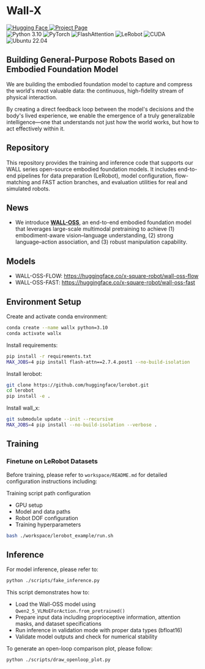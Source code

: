 # Wall-X

<div align="left">

<!-- Links -->
<a href="https://huggingface.co/x-square-robot">
  <img src="https://img.shields.io/badge/Hugging%20Face-x--square--robot-FFB000?style=for-the-badge&logo=huggingface&logoColor=000" alt="Hugging Face">
</a>
<a href="https://x2robot.com/en/research/68bc2cde8497d7f238dde690">
  <img src="https://img.shields.io/badge/Project-1E90FF?style=for-the-badge&logo=google-chrome&logoColor=fff" alt="Project Page">
</a>

<!-- Tech stack -->
<br/>
<img src="https://img.shields.io/badge/Python-3.10-3776AB?style=flat&logo=python&logoColor=fff" alt="Python 3.10">
<img src="https://img.shields.io/badge/PyTorch-EE4C2C?style=flat&logo=pytorch&logoColor=fff" alt="PyTorch">
<img src="https://img.shields.io/badge/FlashAttention-0F9D58?style=flat&logo=nvidia&logoColor=fff" alt="FlashAttention">
<img src="https://img.shields.io/badge/LeRobot-222?style=flat&logo=huggingface&logoColor=ffd21e" alt="LeRobot">
<img src="https://img.shields.io/badge/CUDA-12.x-76B900?style=flat&logo=nvidia&logoColor=fff" alt="CUDA">
<img src="https://img.shields.io/badge/OS-Ubuntu%2022.04-E95420?style=flat&logo=ubuntu&logoColor=fff" alt="Ubuntu 22.04">

</div>

## Building General-Purpose Robots Based on Embodied Foundation Model
We are building the embodied foundation model to capture and compress the world's most valuable data: the continuous, high-fidelity stream of physical interaction. 

By creating a direct feedback loop between the model's decisions and the body's lived experience, we enable the emergence of a truly generalizable intelligence—one that understands not just how the world works, but how to act effectively within it.

## Repository
This repository provides the training and inference code that supports our WALL series open-source embodied foundation models. It includes end-to-end pipelines for data preparation (LeRobot), model configuration, flow-matching and FAST action branches, and evaluation utilities for real and simulated robots.

## News
- We introduce [**WALL-OSS**](https://x2robot.com/en/research/68bc2cde8497d7f238dde690), an end-to-end embodied foundation model that leverages large-scale multimodal pretraining to achieve (1) embodiment-aware vision–language understanding, (2) strong language–action association, and (3) robust manipulation capability.

## Models
- WALL-OSS-FLOW: https://huggingface.co/x-square-robot/wall-oss-flow
- WALL-OSS-FAST: https://huggingface.co/x-square-robot/wall-oss-fast

## Environment Setup

Create and activate conda environment:
```bash
conda create --name wallx python=3.10
conda activate wallx
```

Install requirements:
```bash
pip install -r requirements.txt
MAX_JOBS=4 pip install flash-attn==2.7.4.post1 --no-build-isolation
```

Install lerobot:
```bash
git clone https://github.com/huggingface/lerobot.git
cd lerobot
pip install -e .
```

Install wall_x:
```bash
git submodule update --init --recursive
MAX_JOBS=4 pip install --no-build-isolation --verbose .
```

## Training

### Finetune on LeRobot Datasets

Before training, please refer to `workspace/README.md` for detailed configuration instructions including:

Training script path configuration

- GPU setup
- Model and data paths
- Robot DOF configuration
- Training hyperparameters

```bash
bash ./workspace/lerobot_example/run.sh
```

## Inference

For model inference, please refer to:

```bash
python ./scripts/fake_inference.py
```

This script demonstrates how to:
- Load the Wall-OSS model using `Qwen2_5_VLMoEForAction.from_pretrained()`
- Prepare input data including proprioceptive information, attention masks, and dataset specifications
- Run inference in validation mode with proper data types (bfloat16)
- Validate model outputs and check for numerical stability

To generate an open-loop comparison plot, please follow:

```bash
python ./scripts/draw_openloop_plot.py
```

